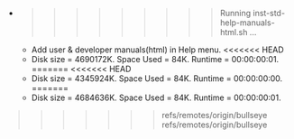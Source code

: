* >>>>>>>>> Running inst-std-help-manuals-html.sh ...
  * Add user & developer manuals(html) in Help menu.
<<<<<<< HEAD
  * Disk size = 4690172K. Space Used = 84K. Runtime = 00:00:00:01.
=======
<<<<<<< HEAD
  * Disk size = 4345924K. Space Used = 84K. Runtime = 00:00:00:00.
=======
  * Disk size = 4684636K. Space Used = 84K. Runtime = 00:00:00:01.
>>>>>>> refs/remotes/origin/bullseye
>>>>>>> refs/remotes/origin/bullseye
